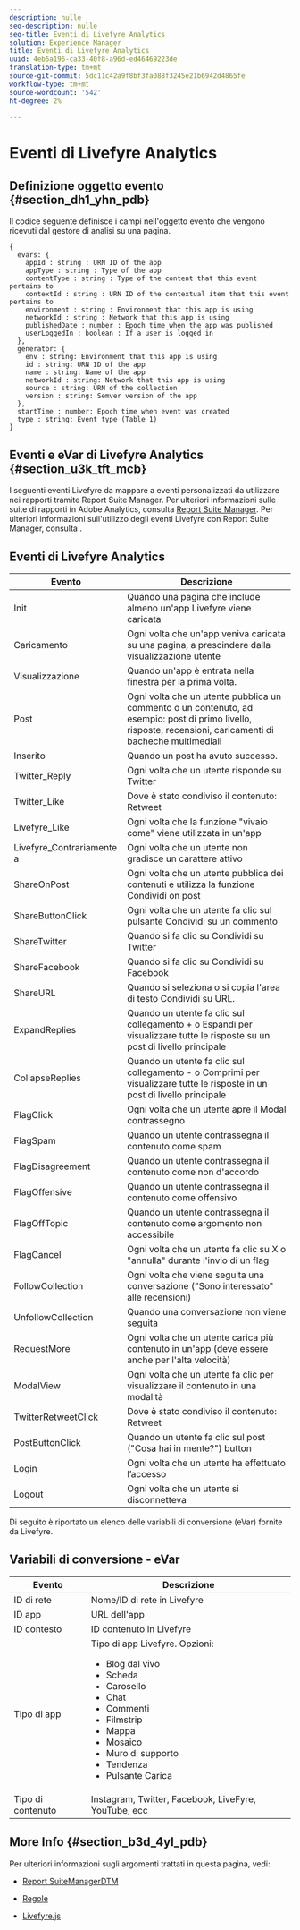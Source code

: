 ```yaml
---
description: nulle
seo-description: nulle
seo-title: Eventi di Livefyre Analytics
solution: Experience Manager
title: Eventi di Livefyre Analytics
uuid: 4eb5a196-ca33-40f8-a96d-ed46469223de
translation-type: tm+mt
source-git-commit: 5dc11c42a9f8bf3fa088f3245e21b6942d4865fe
workflow-type: tm+mt
source-wordcount: '542'
ht-degree: 2%

---
```



# Eventi di Livefyre Analytics

## Definizione oggetto evento {#section_dh1_yhn_pdb}

Il codice seguente definisce i campi nell&#39;oggetto evento che vengono ricevuti dal gestore di analisi su una pagina.

```
{
  evars: {
    appId : string : URN ID of the app
    appType : string : Type of the app
    contentType : string : Type of the content that this event pertains to
    contextId : string : URN ID of the contextual item that this event pertains to
    environment : string : Environment that this app is using
    networkId : string : Network that this app is using
    publishedDate : number : Epoch time when the app was published
    userLoggedIn : boolean : If a user is logged in
  },
  generator: {
    env : string: Environment that this app is using
    id : string: URN ID of the app
    name : string: Name of the app
    networkId : string: Network that this app is using
    source : string: URN of the collection
    version : string: Semver version of the app
  },
  startTime : number: Epoch time when event was created
  type : string: Event type (Table 1)
}
```

## Eventi e eVar di Livefyre Analytics {#section_u3k_tft_mcb}

I seguenti eventi Livefyre da mappare a eventi personalizzati da utilizzare nei rapporti tramite Report Suite Manager. Per ulteriori informazioni sulle suite di rapporti in  Adobe Analytics, consulta [Report Suite Manager](https://docs.adobe.com/content/help/en/analytics/admin/manage-report-suites/report-suites-admin.html). Per ulteriori informazioni sull&#39;utilizzo degli eventi Livefyre con Report Suite Manager, consulta [](../livefyre-analytics/c-use-livefyre-with-adobe-analytics.md#section_iks_kgd_4cb).

## Eventi di Livefyre Analytics

| Evento | Descrizione |
|---|---|
| Init | Quando una pagina che include almeno un&#39;app Livefyre viene caricata |
| Caricamento | Ogni volta che un&#39;app veniva caricata su una pagina, a prescindere dalla visualizzazione utente |
| Visualizzazione | Quando un&#39;app è entrata nella finestra per la prima volta. |
| Post | Ogni volta che un utente pubblica un commento o un contenuto, ad esempio: post di primo livello, risposte, recensioni, caricamenti di bacheche multimediali |
| Inserito | Quando un post ha avuto successo. |
| Twitter_Reply | Ogni volta che un utente risponde su Twitter |
| Twitter_Like | Dove è stato condiviso il contenuto: Retweet |
| Livefyre_Like | Ogni volta che la funzione &quot;vivaio come&quot; viene utilizzata in un&#39;app |
| Livefyre_Contrariamente a | Ogni volta che un utente non gradisce un carattere attivo |
| ShareOnPost | Ogni volta che un utente pubblica dei contenuti e utilizza la funzione Condividi on post |
| ShareButtonClick | Ogni volta che un utente fa clic sul pulsante Condividi su un commento |
| ShareTwitter | Quando si fa clic su Condividi su Twitter |
| ShareFacebook | Quando si fa clic su Condividi su Facebook |
| ShareURL | Quando si seleziona o si copia l&#39;area di testo Condividi su URL. |
| ExpandReplies | Quando un utente fa clic sul collegamento + o Espandi per visualizzare tutte le risposte su un post di livello principale |
| CollapseReplies | Quando un utente fa clic sul collegamento - o Comprimi per visualizzare tutte le risposte in un post di livello principale |
| FlagClick | Ogni volta che un utente apre il Modal contrassegno |
| FlagSpam | Quando un utente contrassegna il contenuto come spam |
| FlagDisagreement | Quando un utente contrassegna il contenuto come non d&#39;accordo |
| FlagOffensive | Quando un utente contrassegna il contenuto come offensivo |
| FlagOffTopic | Quando un utente contrassegna il contenuto come argomento non accessibile |
| FlagCancel | Ogni volta che un utente fa clic su X o &quot;annulla&quot; durante l&#39;invio di un flag |
| FollowCollection | Ogni volta che viene seguita una conversazione (&quot;Sono interessato&quot; alle recensioni) |
| UnfollowCollection | Quando una conversazione non viene seguita |
| RequestMore | Ogni volta che un utente carica più contenuto in un&#39;app (deve essere anche per l&#39;alta velocità) |
| ModalView | Ogni volta che un utente fa clic per visualizzare il contenuto in una modalità |
| TwitterRetweetClick | Dove è stato condiviso il contenuto: Retweet |
| PostButtonClick | Quando un utente fa clic sul post (&quot;Cosa hai in mente?&quot;) button |
| Login | Ogni volta che un utente ha effettuato l’accesso |
| Logout | Ogni volta che un utente si disconnetteva |

Di seguito è riportato un elenco delle variabili di conversione (eVar) fornite da Livefyre.

## Variabili di conversione - eVar

| Evento | Descrizione |
|--- |--- |
| ID di rete | Nome/ID di rete in Livefyre |
| ID app | URL dell&#39;app |
| ID contesto | ID contenuto in Livefyre |
| Tipo di app | Tipo di app Livefyre. Opzioni: <br><ul><li>Blog dal vivo  </li><li> Scheda</li><li>Carosello</li><li>Chat </li><li>Commenti</li><li>Filmstrip</li><li>Mappa</li><li>Mosaico</li><li>Muro di supporto</li><li>Tendenza</li><li>Pulsante Carica</li></ul> |
| Tipo di contenuto | Instagram, Twitter, Facebook, LiveFyre, YouTube, ecc |

## More Info {#section_b3d_4yl_pdb}

Per ulteriori informazioni sugli argomenti trattati in questa pagina, vedi:

* [Report Suite](https://docs.adobe.com/content/help/en/analytics/admin/manage-report-suites/report-suites-admin.html)[ManagerDTM](https://docs.adobe.com/content/help/en/livefyre/using/apps/filmstrip/c-filmstrip-app.html)

* [Regole](https://docs.adobe.com/content/help/en/dtm/using/resources/rules/create-rules.html)
* [Livefyre.js](/help/implementation/c-livefyre.js.md)
